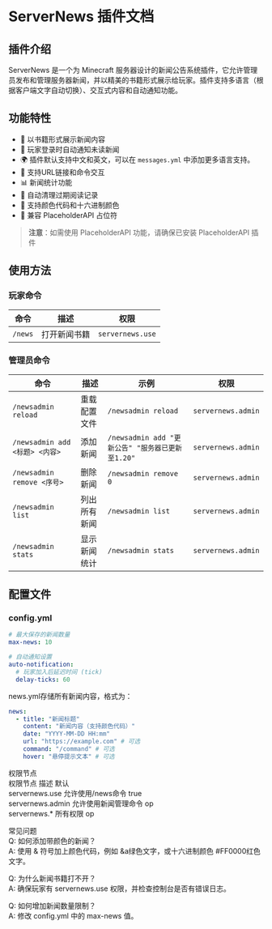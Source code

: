 # ServerNews 插件文档

## 插件介绍
ServerNews 是一个为 Minecraft 服务器设计的新闻公告系统插件，它允许管理员发布和管理服务器新闻，并以精美的书籍形式展示给玩家。插件支持多语言（根据客户端文字自动切换）、交互式内容和自动通知功能。

## 功能特性
- 📖 以书籍形式展示新闻内容
- 🔔 玩家登录时自动通知未读新闻
- 🌍 插件默认支持中文和英文，可以在 `messages.yml` 中添加更多语言支持。
- 🔗 支持URL链接和命令交互
- 📊 新闻统计功能
- 📅 自动清理过期阅读记录
- 🎨 支持颜色代码和十六进制颜色
- 📱 兼容 PlaceholderAPI 占位符

> **注意**：如需使用 PlaceholderAPI 功能，请确保已安装 PlaceholderAPI 插件

## 使用方法

### 玩家命令
| 命令 | 描述 | 权限 |
|------|------|------|
| `/news` | 打开新闻书籍 | `servernews.use` |

### 管理员命令
| 命令 | 描述 | 示例 | 权限 |
|------|------|------|------|
| `/newsadmin reload` | 重载配置文件 | `/newsadmin reload` | `servernews.admin` |
| `/newsadmin add <标题> <内容>` | 添加新闻 | `/newsadmin add "更新公告" "服务器已更新至1.20"` | `servernews.admin` |
| `/newsadmin remove <序号>` | 删除新闻 | `/newsadmin remove 0` | `servernews.admin` |
| `/newsadmin list` | 列出所有新闻 | `/newsadmin list` | `servernews.admin` |
| `/newsadmin stats` | 显示新闻统计 | `/newsadmin stats` | `servernews.admin` |

## 配置文件

### config.yml
```yaml
# 最大保存的新闻数量
max-news: 10

# 自动通知设置
auto-notification:
  # 玩家加入后延迟时间 (tick)
  delay-ticks: 60
```

news.yml存储所有新闻内容，格式为：

```yaml
news:
  - title: "新闻标题"
    content: "新闻内容（支持颜色代码）"
    date: "YYYY-MM-DD HH:mm"
    url: "https://example.com" # 可选
    command: "/command" # 可选
    hover: "悬停提示文本" # 可选
```

权限节点  
权限节点	描述	默认  
servernews.use	允许使用/news命令	true  
servernews.admin	允许使用新闻管理命令	op  
servernews.*	所有权限	op  

常见问题  
Q: 如何添加带颜色的新闻？  
A: 使用 & 符号加上颜色代码，例如 &a绿色文字，或十六进制颜色 #FF0000红色文字。  

Q: 为什么新闻书籍打不开？  
A: 确保玩家有 servernews.use 权限，并检查控制台是否有错误日志。  

Q: 如何增加新闻数量限制？  
A: 修改 config.yml 中的 max-news 值。  
